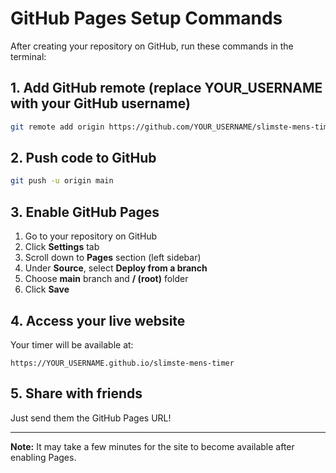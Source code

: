 # GitHub Pages Setup Commands

After creating your repository on GitHub, run these commands in the terminal:

## 1. Add GitHub remote (replace YOUR_USERNAME with your GitHub username)
```bash
git remote add origin https://github.com/YOUR_USERNAME/slimste-mens-timer.git
```

## 2. Push code to GitHub
```bash
git push -u origin main
```

## 3. Enable GitHub Pages
1. Go to your repository on GitHub
2. Click **Settings** tab
3. Scroll down to **Pages** section (left sidebar)
4. Under **Source**, select **Deploy from a branch**
5. Choose **main** branch and **/ (root)** folder
6. Click **Save**

## 4. Access your live website
Your timer will be available at:
```
https://YOUR_USERNAME.github.io/slimste-mens-timer
```

## 5. Share with friends
Just send them the GitHub Pages URL!

---

**Note:** It may take a few minutes for the site to become available after enabling Pages.
